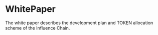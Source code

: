 # WhitePaper
The white paper describes the development plan and TOKEN allocation scheme of the Influence Chain.
